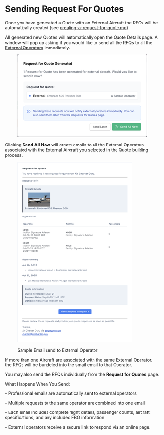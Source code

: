 # Sending Request For Quotes

Once you have generated a Quote with an External Aircraft the RFQs will be automatically created (see [creating-a-request-for-quote.md](creating-a-request-for-quote.md "mention"))&#x20;

All generated new Quotes will automatically open the Quote Details page.  A window will pop up asking if you would like to send all the RFQs to all the [External Operators](../external-operators/) immediately.

<figure><img src="../../.gitbook/assets/image (4).png" alt=""><figcaption></figcaption></figure>

Clicking **Send All Now** will create emails to all the External Operators associated with the External Aircraft you selected in the Quote building process.

<figure><img src="../../.gitbook/assets/image (10).png" alt="" width="375"><figcaption><p>Sample Email send to External Operator</p></figcaption></figure>

If more than one Aircraft are associated with the same External Operator, the RFQs will be bundeled into the smail email to that Operator.

You may also send the RFQs individually from the **Request for Quotes** page.



What Happens When You Send:

&#x20; \- Professional emails are automatically sent to external operators

&#x20; \- Multiple requests to the same operator are combined into one email

&#x20; \- Each email includes complete flight details, passenger counts, aircraft specifications, and any included FBO information

&#x20; \- External operators receive a secure link to respond via an online page.
